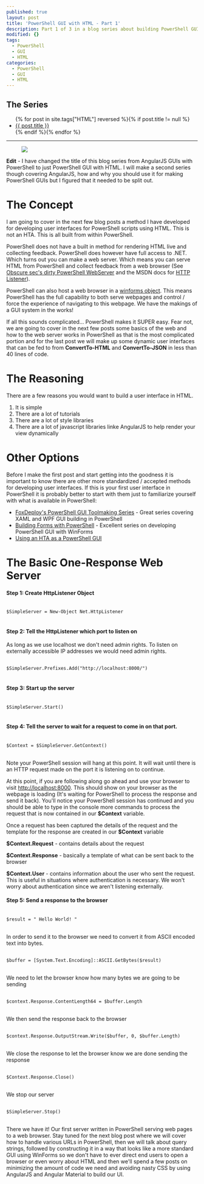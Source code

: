 ```yaml
---
published: true
layout: post
title: 'PowerShell GUI with HTML - Part 1'
description: Part 1 of 3 in a blog series about building PowerShell GUIs using HTML and javascript.
modified: {}
tags:
  - PowerShell
  - GUI
  - HTML
categories:
  - PowerShell
  - GUI
  - HTML
---
```


## The Series

<article>
    <ul>
        {% for post in site.tags["HTML"] reversed %}{% if post.title != null %}
            <li class="entry-title"><a href="{{ site.url }}{{ post.url }}" title="{{ post.title }}">{{ post.title }}</a></li>
        {% endif %}{% endfor %}
    </ul>
</article>

---

<figure>
	<img src="{{ site.url }}/images/AngularJS-PowerShellGUI.png">
</figure>

**Edit** - I have changed the title of this blog series from AngularJS GUIs with PowerShell to just PowerShell GUI with HTML. I will make a second series though covering AngularJS, how and why you should use it for making PowerShell GUIs but I figured that it needed to be split out.

# The Concept

I am going to cover in the next few blog posts a method I have developed for developing user interfaces for PowerShell scripts using HTML. This is not an HTA. This is all built from within PowerShell.

<!-- more -->

PowerShell does not have a built in method for rendering HTML live and collecting feedback. PowerShell does however have full access to .NET. Which turns out you can make a web server. Which means you can serve HTML from PowerShell and collect feedback from a web browser (See [Obscure sec's dirty PowerShell WebServer](http://obscuresecurity.blogspot.com/2014/05/dirty-powershell-webserver.html) and the MSDN docs for [HTTP Listener](<"https://msdn.microsoft.com/en-us/library/system.net.httplistener(v=vs.110).aspx">)).

PowerShell can also host a web browser in a [winforms object](https://adminscache.wordpress.com/2013/05/22/open-web-browser-in-powershell-gui/). This means PowerShell has the full capability to both serve webpages and control / force the experience of navigating to this webpage. We have the makings of a GUI system in the works!

If all this sounds complicated... PowerShell makes it SUPER easy. Fear not, we are going to cover in the next few posts some basics of the web and how to the web server works in PowerShell as that is the most complicated portion and for the last post we will make up some dynamic user interfaces that can be fed to from **ConvertTo-HTML** and **ConvertTo-JSON** in less than 40 lines of code.

# The Reasoning

There are a few reasons you would want to build a user interface in HTML.

1. It is simple
2. There are a lot of tutorials
3. There are a lot of style libraries
4. There are a lot of javascript libraries linke AngularJS to help render your view dynamically

# Other Options

Before I make the first post and start getting into the goodness it is important to know there are other more standardized / accepted methods for developing user interfaces. If this is your first user interface in PowerShell it is probably better to start with them just to familiarize yourself with what is available in PowerShell:

- [FoxDeploy's PowerShell GUI Toolmaking Series](https://foxdeploy.com/2015/04/10/part-i-creating-powershell-guis-in-minutes-using-visual-studio-a-new-hope/) - Great series covering XAML and WPF GUI building in PowerShell
- [Building Forms with PowerShell](http://blogs.technet.com/b/stephap/archive/2012/04/23/building-forms-with-powershell-part-1-the-form.aspx) - Excellent series on developing PowerShell GUI with WinForms
- [Using an HTA as a PowerShell GUI](http://9to5it.com/using-html-applications-as-a-powershell-gui/)

# The Basic One-Response Web Server

#### Step 1: Create HttpListener Object

<pre> <code class="ps">
$SimpleServer = New-Object Net.HttpListener
</code> </pre>

#### Step 2: Tell the HttpListener which port to listen on

As long as we use localhost we don't need admin rights. To listen on externally accessible IP addresses we would need admin rights.

<pre> <code class="ps">
$SimpleServer.Prefixes.Add("http://localhost:8000/")
</code> </pre>

#### Step 3: Start up the server

<pre> <code class="ps">
$SimpleServer.Start()
</code> </pre>

#### Step 4: Tell the server to wait for a request to come in on that port.

<pre> <code class="ps">
$Context = $SimpleServer.GetContext()
</code> </pre>

Note your PowerShell session will hang at this point. It will wait until there is an HTTP request made on the port it is listening on to continue.

At this point, if you are following along go ahead and use your browser to visit [http://localhost:8000](http://localhost:8000). This should show on your browser as the webpage is loading (It's waiting for PowerShell to process the response and send it back). You'll notice your PowerShell session has continued and you should be able to type in the console more commands to process the request that is now contained in our **$Context** variable.

Once a request has been captured the details of the request and the template for the response are created in our **$Context** variable

**$Context.Request** - contains details about the request

**$Context.Response** - basically a template of what can be sent back to the browser

**$Context.User** - contains information about the user who sent the request. This is useful in situations where authentication is necessary. We won't worry about authentication since we aren't listening externally.

#### Step 5: Send a response to the browser

<pre> <code class="ps">
$result = "<html><body> Hello World! </body></html>"
</code> </pre>

In order to send it to the browser we need to convert it from ASCII encoded text into bytes.

<pre> <code class="ps">
$buffer = [System.Text.Encoding]::ASCII.GetBytes($result)
</code> </pre>

We need to let the browser know how many bytes we are going to be sending

<pre> <code class="ps">
$context.Response.ContentLength64 = $buffer.Length
</code> </pre>

We then send the response back to the browser

<pre> <code class="ps">
$context.Response.OutputStream.Write($buffer, 0, $buffer.Length)
</code> </pre>

We close the response to let the browser know we are done sending the response

<pre> <code class="ps">
$Context.Response.Close()
</code> </pre>

We stop our server

<pre> <code class="ps">
$SimpleServer.Stop()
</code> </pre>

There we have it! Our first server written in PowerShell serving web pages to a web browser. Stay tuned for the next blog post where we will cover how to handle various URLs in PowerShell, then we will talk about query strings, followed by constructing it in a way that looks like a more standard GUI using WinForms so we don't have to ever direct end users to open a browser or even worry about HTML and then we'll spend a few posts on minimizing the amount of code we need and avoiding nasty CSS by using AngularJS and Angular Material to build our UI.
